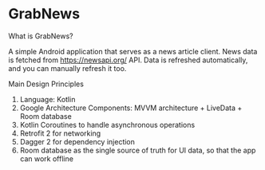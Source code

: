 # GrabNews

What is GrabNews?

A simple Android application that serves as a news article client.
News data is fetched from https://newsapi.org/ API.
Data is refreshed automatically, and you can manually refresh it too.

Main Design Principles
1. Language: Kotlin
2. Google Architecture Components: MVVM architecture + LiveData + Room database
3. Kotlin Coroutines to handle asynchronous operations
4. Retrofit 2 for networking
5. Dagger 2 for dependency injection
6. Room database as the single source of truth for UI data, so that the app can work offline
